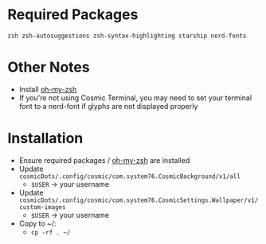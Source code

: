 # Required Packages
`zsh zsh-autosuggestions zsh-syntax-highlighting starship nerd-fonts`
# Other Notes
- Install [oh-my-zsh](https://ohmyz.sh/)
- If you're not using Cosmic Terminal, you may need to set your terminal font to a nerd-font if glyphs are not displayed properly
# Installation
- Ensure required packages / [oh-my-zsh](https://ohmyz.sh/) are installed
- Update `cosmicDots/.config/cosmic/com.system76.CosmicBackground/v1/all`
    - `$USER` -> your username
- Update `cosmicDots/.config/cosmic/com.system76.CosmicSettings.Wallpaper/v1/custom-images`
    - `$USER` -> your username
- Copy to ~/:
    - `cp -rf . ~/`